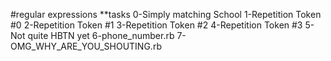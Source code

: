 #regular expressions
    **tasks
        0-Simply matching School
        1-Repetition Token #0 
        2-Repetition Token #1 
        3-Repetition Token #2
        4-Repetition Token #3
        5-Not quite HBTN yet 
        6-phone_number.rb
        7-OMG_WHY_ARE_YOU_SHOUTING.rb 
